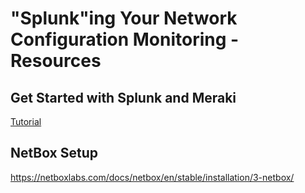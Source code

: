 # "Splunk"ing Your Network Configuration Monitoring - Resources

## Get Started with Splunk and Meraki 
[Tutorial](https://u.cisco.com/tutorials/integrating-splunk-with-cisco-enterprise-networking-platforms-realtime-monitoring-alert-5509)

## NetBox Setup
https://netboxlabs.com/docs/netbox/en/stable/installation/3-netbox/
